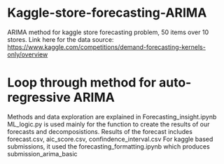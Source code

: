 # Kaggle-store-forecasting-ARIMA
ARIMA method for kaggle store forecasting problem, 50 items over 10 stores. Link here for the data source: https://www.kaggle.com/competitions/demand-forecasting-kernels-only/overview

# Loop through method for auto-regressive ARIMA
Methods and data exploration are explained in Forecasting_insight.ipynb
ML_logic.py is used mainly for the function to create the results of our forecasts and decomposistions.
Results of the forecast includes forecast.csv, aic_score.csv, confindence_interval.csv
For kaggle based submissions, it used the forecasting_formatting.ipynb which produces submission_arima_basic

